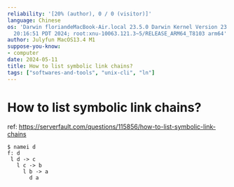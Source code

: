 ```yaml
---
reliability: '[20% (author), 0 / 0 (visitor)]'
language: Chinese
os: 'Darwin floriandeMacBook-Air.local 23.5.0 Darwin Kernel Version 23.5.0: Wed May  1
  20:16:51 PDT 2024; root:xnu-10063.121.3~5/RELEASE_ARM64_T8103 arm64'
author: Julyfun MacOS13.4 M1
suppose-you-know:
- computer
date: 2024-05-11
title: How to list symbolic link chains?
tags: ["softwares-and-tools", "unix-cli", "ln"]
---
```

# How to list symbolic link chains?

ref: https://serverfault.com/questions/115856/how-to-list-symbolic-link-chains

```
$ namei d
f: d
 l d -> c
   l c -> b
     l b -> a
       d a
```

